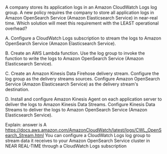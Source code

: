 A company stores its application logs in an Amazon CloudWatch Logs log group. A new policy requires the company to store all application logs in Amazon OpenSearch Service (Amazon Elasticsearch Service) in near-real time. Which solution will meet this requirement with the LEAST operational overhead? 

A. Configure a CloudWatch Logs subscription to stream the logs to Amazon OpenSearch Service (Amazon Elasticsearch Service). 

B. Create an AWS Lambda function. Use the log group to invoke the function to write the logs to Amazon OpenSearch Service (Amazon Elasticsearch Service). 

C. Create an Amazon Kinesis Data Firehose delivery stream. Configure the log group as the delivery streams sources. Configure Amazon OpenSearch Service (Amazon Elasticsearch Service) as the delivery stream's destination. 

D. Install and configure Amazon Kinesis Agent on each application server to deliver the logs to Amazon Kinesis Data Streams. Configure Kinesis Data Streams to deliver the logs to Amazon OpenSearch Service (Amazon Elasticsearch Service).

Explain:
answer is A 
https://docs.aws.amazon.com/AmazonCloudWatch/latest/logs/CWL_OpenSearch_Stream.html
You can configure a CloudWatch Logs log group to stream data it receives to your Amazon OpenSearch Service cluster in NEAR REAL-TIME through a CloudWatch Logs subscription